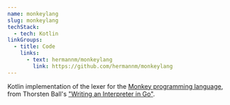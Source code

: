 ```yaml
---
name: monkeylang
slug: monkeylang
techStack:
  - tech: Kotlin
linkGroups:
  - title: Code
    links:
      - text: hermannm/monkeylang
        link: https://github.com/hermannm/monkeylang
---
```


Kotlin implementation of the lexer for the [Monkey programming language](https://monkeylang.org/),
from Thorsten Ball's ["Writing an Interpreter in Go"](https://interpreterbook.com/).
